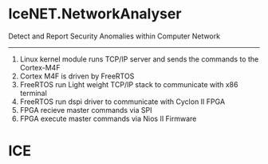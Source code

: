 # IceNET.NetworkAnalyser
Detect and Report Security Anomalies within Computer Network

----------------------------------------------------------------
1. Linux kernel module runs TCP/IP server and sends the commands to the Cortex-M4F
2. Cortex M4F is driven by FreeRTOS 
3. FreeRTOS run Light weight TCP/IP stack to communicate with x86 terminal
4. FreeRTOS run dspi driver to communicate with Cyclon II FPGA
5. FPGA recieve master commands via SPI
6. FPGA execute master commands via Nios II Firmware



# ICE
